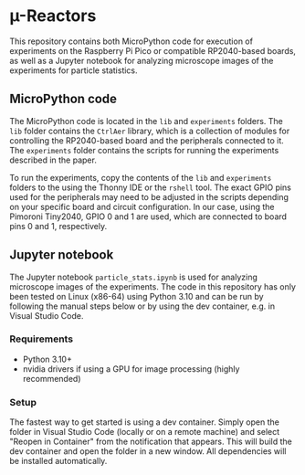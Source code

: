 # µ-Reactors
This repository contains both MicroPython code for execution of experiments on the Raspberry Pi Pico or compatible RP2040-based boards, as well as a Jupyter notebook for analyzing microscope images of the experiments for particle statistics.

## MicroPython code
The MicroPython code is located in the `lib` and `experiments` folders. The `lib` folder contains the `CtrlAer` library, which is a collection of modules for controlling the RP2040-based board and the peripherals connected to it. The `experiments` folder contains the scripts for running the experiments described in the paper.

To run the experiments, copy the contents of the `lib` and `experiments` folders to the using the Thonny IDE or the `rshell` tool. The exact GPIO pins used for the peripherals may need to be adjusted in the scripts depending on your specific board and circuit configuration. In our case, using the Pimoroni Tiny2040, GPIO 0 and 1 are used, which are connected to board pins 0 and 1, respectively.

## Jupyter notebook
The Jupyter notebook `particle_stats.ipynb` is used for analyzing microscope images of the experiments. The code in this repository has only been tested on Linux (x86-64) using Python 3.10 and can be run by following the manual steps below or by using the dev container, e.g. in Visual Studio Code.

### Requirements
* Python 3.10+
* nvidia drivers if using a GPU for image processing (highly recommended)

### Setup
The fastest way to get started is using a dev container. Simply open the folder in Visual Studio Code (locally or on a remote machine) and select "Reopen in Container" from the notification that appears. This will build the dev container and open the folder in a new window. All dependencies will be installed automatically.
